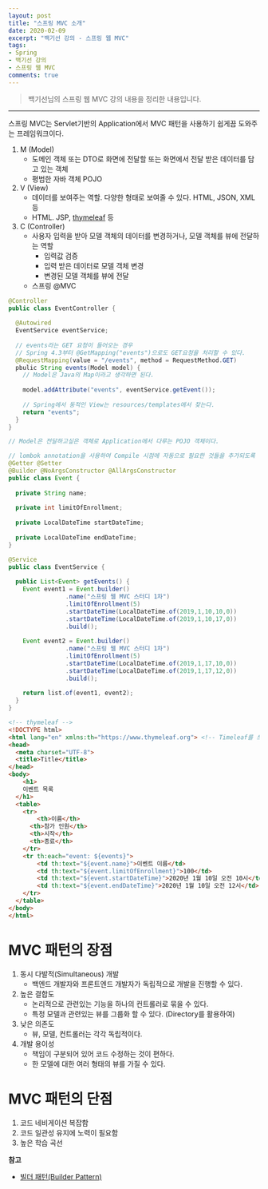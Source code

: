 ```yaml
---
layout: post 
title: "스프링 MVC 소개"
date: 2020-02-09
excerpt: "백기선 강의 - 스프링 웹 MVC"
tags: 
- Spring
- 백기선 강의
- 스프링 웹 MVC
comments: true 
---
```


>백기선님의 스프링 웹 MVC 강의 내용을 정리한 내용입니다.
---


스프링 MVC는 Servlet기반의 Application에서 MVC 패턴을 사용하기 쉽게끔 도와주는 프레임워크이다.



1. M (Model)
   * 도메인 객체 또는 DTO로 화면에 전달할 또는 화면에서 전달 받은 데이터를 담고 있는 객체
   * 평범한 자바 객체 POJO
2. V (View)
   * 데이터를 보여주는 역할. 다양한 형태로 보여줄 수 있다. HTML, JSON, XML 등
   * HTML. JSP, [thymeleaf](https://www.thymeleaf.org/doc/tutorials/2.1/usingthymeleaf.html) 등
3. C (Controller)
   * 사용자 입력을 받아 모델 객체의 데이터를 변경하거나, 모델 객체를 뷰에 전달하는 역할
     * 입력값 검증
     * 입력 받은 데이터로 모델 객체 변경
     * 변경된 모델 객체를 뷰에 전달
   *  스프링 @MVC
     
     

```java
@Controller
public class EventController {
  
  @Autowired
  EventService eventService;
  
  // events라는 GET 요청이 들어오는 경우
  // Spring 4.3부터 @GetMapping("events")으로도 GET요청을 처리할 수 있다.
  @RequestMapping(value = "/events", method = RequestMethod.GET)
  pbulic String events(Model model) {
    // Model은 Java의 Map이라고 생각하면 된다.
    
    model.addAttribute("events", eventService.getEvent());
    
    // Spring에서 동적인 View는 resources/templates에서 찾는다.
    return "events";
  }
}
```

```java
// Model은 전달하고싶은 객체로 Application에서 다루는 POJO 객체이다.

// lombok annotation을 사용하여 Compile 시점에 자동으로 필요한 것들을 추가되도록 한다.
@Getter @Setter
@Builder @NoArgsConstructor @AllArgsConstructor
public class Event {
  
  private String name;
  
  private int limitOfEnrollment;
  
  private LocalDateTime startDateTime;
  
  private LocalDateTime endDateTime;
}
```

```java
@Service
public class EventService {
  
  public List<Event> getEvents() {
    Event event1 = Event.builder()
      			.name("스프링 웹 MVC 스터디 1차")
      			.limitOfEnrollment(5)
      			.startDateTime(LocalDateTime.of(2019,1,10,10,0))
      			.startDateTime(LocalDateTime.of(2019,1,10,17,0))
      			.build();
      
    Event event2 = Event.builder()
      			.name("스프링 웹 MVC 스터디 1차")
      			.limitOfEnrollment(5)
      			.startDateTime(LocalDateTime.of(2019,1,17,10,0))
      			.startDateTime(LocalDateTime.of(2019,1,17,12,0))
      			.build();
    
    return list.of(event1, event2);
  }
}
```

```html
<!-- thymeleaf -->
<!DOCTYPE html>
<html lang="en" xmlns:th="https://www.thymeleaf.org"> <!-- Timeleaf를 쓰려면 namespace를 정의해야 한다. -->
<head>
  <meta charset="UTF-8">
  <title>Title</title>
</head>
<body>
	<h1>
    이벤트 목록
  </h1>  
  <table>
    <tr>
    	<th>이름</th>
      <th>참가 인원</th>
      <th>시작</th>
      <th>종료</th>
    </tr>
    <tr th:each="event: ${events}">
    	<td th:text="${event.name}">이벤트 이름</td>
    	<td th:text="${event.limitOfEnrollment}">100</td>
    	<td th:text="${event.startDateTime}">2020년 1월 10일 오전 10시</td>
    	<td th:text="${event.endDateTime}">2020년 1월 10일 오전 12시</td>
    </tr>
  </table>
</body>
</html>
```



# MVC 패턴의 장점

1. 동시 다발적(Simultaneous) 개발
   * 백엔드 개발자와 프론트엔드 개발자가 독립적으로 개발을 진행할 수 있다.
2. 높은 결합도
   * 논리적으로 관련있는 기능을 하나의 컨트롤러로 묶을 수 있다.
   * 특정 모델과 관련있는 뷰를 그룹화 할 수 있다. (Directory를 활용하여)
3. 낮은 의존도
   * 뷰, 모델, 컨트롤러는 각각 독립적이다.
4. 개발 용이성
   * 책임이 구분되어 있어 코드 수정하는 것이 편하다.
   * 한 모델에 대한 여러 형태의 뷰를 가질 수 있다.





# MVC 패턴의 단점

1. 코드 네비게이션 복잡함
2. 코드 일관성 유지에 노력이 필요함
3. 높은 학습 곡선


**참고**  
- [빌더 패턴(Builder Pattern)](https://asfirstalways.tistory.com/350)
